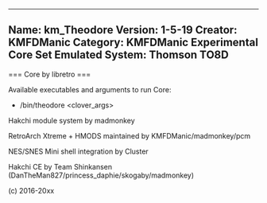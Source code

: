 -----------------------
Name: km_Theodore
Version: 1-5-19
Creator: KMFDManic
Category: KMFDManic Experimental Core Set
Emulated System: Thomson TO8D
-----------------------
=== Core by libretro ===

Available executables and arguments to run Core:
- /bin/theodore <rom> <clover_args>

Hakchi module system by madmonkey

RetroArch Xtreme + HMODS maintained by KMFDManic/madmonkey/pcm

NES/SNES Mini shell integration by Cluster

Hakchi CE by Team Shinkansen (DanTheMan827/princess_daphie/skogaby/madmonkey)

(c) 2016-20xx

